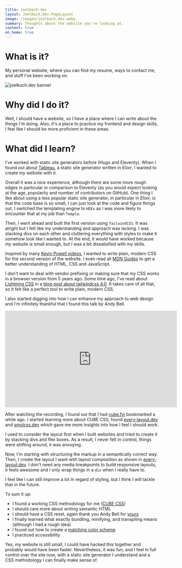 ```yaml
---
title: joelkoch.dev
layout: JoelKoch.Dev.PageLayout
image: /images/joelkoch_dev.webp
summary: Thoughts about the website you're looking at.
content: true
on_home: true
---
```


# What is it?
My personal website, where you can find my resume, ways to contact me, and stuff I've been working on.

![joelkoch.dev banner](/images/joelkoch_dev_banner.webp "joelkoch.dev banner")

# Why did I do it?
Well, I should have a website, so I have a place where I can write about the things I'm doing.
Also, it's a place to practice my frontend and design skills, I feel like I should be more proficient in these areas.

# What did I learn?
I've worked with static site generators before (Hugo and Eleventy).
When I found out about [Tableau](https://github.com/elixir-tools/tableau), a static site generator written in Elixir, I wanted to create my website with it.

Overall it was a nice experience, although there are some more rough edges in particular in comparison to Eleventy (as you would expect looking at the age, popularity and number of contributors on GitHub).
One thing I like about using a less popular static site generator, in particular in Elixir, is that the code base is so small, I can just look at the code and figure things out.
I switched the templating engine to `HEEx` as I was more likely to encounter that at my job than `Temple`.

Then, I went ahead and built the first version using `TailwindCSS`.
It was alright but I felt like my understanding and approach was lacking.
I was stacking divs on each other and cluttering everything with styles to make it somehow look like I wanted to.
At the end, it would have worked because my website is small enough, but I was a bit dissatisfied with my skills.

Inspired by many [Kevin Powell videos](https://youtube.com/@KevinPowell), I wanted to write plain, modern CSS for the second version of the website.
I even read all [MDN Guides](https://developer.mozilla.org/en-US/docs/Learn) to get a better understanding of HTML, CSS and JavaScript.

I don't want to deal with vendor prefixing or making sure that my CSS works in a browser version from 5 years ago.
Some time ago, I've read about [Lightning CSS](https://lightningcss.dev/) in a [blog post about tailwindcss 4.0](https://tailwindcss.com/blog/tailwindcss-v4-alpha).
It takes care of all that, so it felt like a perfect tool to write plain, modern CSS.

I also started digging into how I can enhance my approach to web design and I'm infinitely thankful that I found this talk by Andy Bell.

<iframe width="560" height="315" src="https://www.youtube-nocookie.com/embed/5uhIiI9Ld5M?si=eKzZ1C5UCn4mkWCs" title="YouTube video player" frameborder="0" allow="accelerometer; autoplay; clipboard-write; encrypted-media; gyroscope; picture-in-picture; web-share" referrerpolicy="strict-origin-when-cross-origin" allowfullscreen></iframe>

After watching the recording, I found out that I had [cube.fyi](https://cube.fyi) bookmarked a while ago.
I started learning more about CUBE CSS, found [every-layout.dev](https://every-layout.dev) and [smolcss.dev](https://smolcss.dev) which gave me more insights into how I feel I should work.

I used to consider the layout first when I built websites and tried to create it by stacking divs and flex boxes.
As a result, I never felt in control, things were shifting around, it was annoying.

Now, I'm starting with structuring the markup in a semantically correct way.
Then, I create the layout I want with layout composition as shown in [every-layout.dev](https://every-layout.dev).
I don't need any media breakpoints to build responsive layouts, it feels awesome and I only wrap things in a `div` when I really have to.

I feel like I can still improve a lot in regard of styling, but I think I will tackle that in the future.

To sum it up:
- I found a working CSS methodology for me ([CUBE CSS](https://cube.fyi))
- I should care more about writing semantic HTML
- I should have a CSS reset, again thank you Andy Bell for [yours](https://piccalil.li/blog/a-more-modern-css-reset/)
- I finally learned what exactly bundling, minifying, and transpiling means (although I had a rough idea)
- I found out how to create a [matching color scheme](https://developer.chrome.com/blog/css-relative-color-syntax)
- I practiced accessibility

Yes, my website is still small, I could have hacked this together and probably would have been faster.
Nevertheless, it was fun, and I feel in full control over the site now, with a static site generator I understand and a CSS methodology I can finally make sense of.
